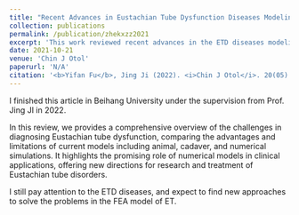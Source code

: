```yaml
---
title: "Recent Advances in Eustachian Tube Dysfunction Diseases Modeling"
collection: publications
permalink: /publication/zhekxzz2021
excerpt: 'This work reviewed recent advances in the ETD diseases modeling.'
date: 2021-10-21
venue: 'Chin J Otol'
paperurl: 'N/A'
citation: '<b>Yifan Fu</b>, Jing Ji (2022). <i>Chin J Otol</i>. 20(05):814-818.'
---
```


I finished this article in Beihang University under the supervision from Prof. Jing JI in 2022.  
  
In this review, we provides a comprehensive overview of the challenges in diagnosing Eustachian tube dysfunction, comparing the advantages and limitations of current models including animal, cadaver, and numerical simulations. It highlights the promising role of numerical models in clinical applications, offering new directions for research and treatment of Eustachian tube disorders.  
  
I still pay attention to the ETD diseases, and expect to find new approaches to solve the problems in the FEA model of ET.
